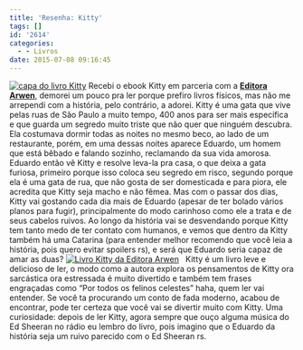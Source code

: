 ```yaml
---
title: 'Resenha: Kitty'
tags: []
id: '2614'
categories:
  - - Livros
date: 2015-07-08 09:16:45
---
```


[![capa do livro Kitty](http://natalia.blog.br/wp-content/uploads/2015/07/capa-do-livro-Kitty-1024x768.jpg)](http://natalia.blog.br/wp-content/uploads/2015/07/capa-do-livro-Kitty.jpg) Recebi o ebook Kitty em parceria com a **[Editora Arwen](http://editoraarwen.com.br/Book/Index.php?Cod=5)**, demorei um pouco pra ler porque prefiro livros físicos, mas não me arrependi com a história, pelo contrário, a adorei. Kitty é uma gata que vive pelas ruas de São Paulo a muito tempo, 400 anos para ser mais específica e que guarda um segredo muito triste que não quer que ninguém descubra. Ela costumava dormir todas as noites no mesmo beco, ao lado de um restaurante, porém, em uma dessas noites aparece Eduardo, um homem que está bêbado e falando sozinho, reclamando da sua vida amorosa. Eduardo então vê Kitty e resolve leva-la pra casa, o que deixa a gata furiosa, primeiro porque isso coloca seu segredo em risco, segundo porque ela é uma gata de rua, que não gosta de ser domesticada e para piora, ele acredita que Kitty seja macho e não fêmea. Mas com o passar dos dias, Kitty vai gostando cada dia mais de Eduardo (apesar de ter bolado vários planos para fugir), principalmente do modo carinhoso como ele a trata e de seus cabelos ruivos. Ao longo da história vai se desvendando porque Kitty tem tanto medo de ter contato com humanos, e vemos que dentro da Kitty também há uma Catarina (para entender melhor recomendo que você leia a história, pois quero evitar spoilers rs), e será que Eduardo seria capaz de amar as duas? [![Livro Kitty da Editora Arwen](http://natalia.blog.br/wp-content/uploads/2015/07/Livro-Kitty-da-Editora-Arwen-1024x768.jpg)](http://natalia.blog.br/wp-content/uploads/2015/07/Livro-Kitty-da-Editora-Arwen.jpg)   Kitty é um livro leve e delicioso de ler, o modo como a autora explora os pensamentos de Kitty ora sarcástica ora estressada é muito divertido e também tem frases engraçadas como “Por todos os felinos celestes” haha, quem ler vai entender. Se você ta procurando um conto de fada moderno, acabou de encontrar, pode ter certeza que você vai se divertir muito com Kitty. Uma curiosidade: depois de ler Kitty, agora sempre que ouço alguma música do Ed Sheeran no rádio eu lembro do livro, pois imagino que o Eduardo da história seja um ruivo parecido com o Ed Sheeran rs.